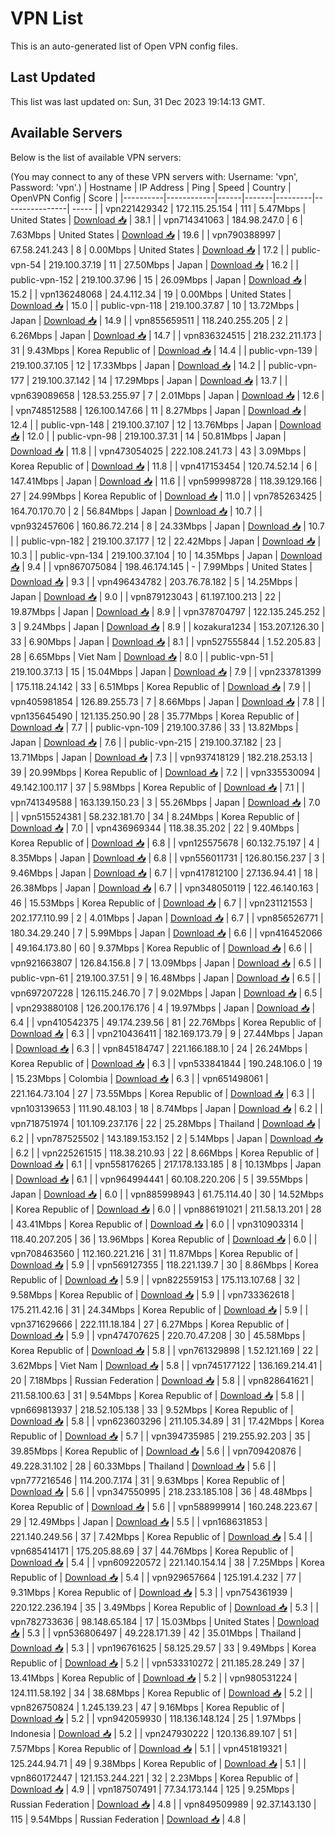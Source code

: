 # VPN List

This is an auto-generated list of Open VPN config files.

## Last Updated

This list was last updated on: Sun, 31 Dec 2023 19:14:13 GMT.

## Available Servers

Below is the list of available VPN servers:

(You may connect to any of these VPN servers with: Username: 'vpn', Password: 'vpn'.)
| Hostname | IP Address | Ping | Speed | Country | OpenVPN Config | Score |
|----------|------------|------|-------|---------|----------------| ----- |
| vpn221429342 | 172.115.25.154 | 111 | 5.47Mbps | United States | [Download 📥](./configs/server_0_US.ovpn) | 38.1 |
| vpn714341063 | 184.98.247.0 | 6 | 7.63Mbps | United States | [Download 📥](./configs/server_1_US.ovpn) | 19.6 |
| vpn790388997 | 67.58.241.243 | 8 | 0.00Mbps | United States | [Download 📥](./configs/server_2_US.ovpn) | 17.2 |
| public-vpn-54 | 219.100.37.19 | 11 | 27.50Mbps | Japan | [Download 📥](./configs/server_3_JP.ovpn) | 16.2 |
| public-vpn-152 | 219.100.37.96 | 15 | 26.09Mbps | Japan | [Download 📥](./configs/server_4_JP.ovpn) | 15.2 |
| vpn136248068 | 24.4.112.34 | 19 | 0.00Mbps | United States | [Download 📥](./configs/server_5_US.ovpn) | 15.0 |
| public-vpn-118 | 219.100.37.87 | 10 | 13.72Mbps | Japan | [Download 📥](./configs/server_6_JP.ovpn) | 14.9 |
| vpn855659511 | 118.240.255.205 | 2 | 6.26Mbps | Japan | [Download 📥](./configs/server_7_JP.ovpn) | 14.7 |
| vpn836324515 | 218.232.211.173 | 31 | 9.43Mbps | Korea Republic of | [Download 📥](./configs/server_8_KR.ovpn) | 14.4 |
| public-vpn-139 | 219.100.37.105 | 12 | 17.33Mbps | Japan | [Download 📥](./configs/server_9_JP.ovpn) | 14.2 |
| public-vpn-177 | 219.100.37.142 | 14 | 17.29Mbps | Japan | [Download 📥](./configs/server_10_JP.ovpn) | 13.7 |
| vpn639089658 | 128.53.255.97 | 7 | 2.01Mbps | Japan | [Download 📥](./configs/server_11_JP.ovpn) | 12.6 |
| vpn748512588 | 126.100.147.66 | 11 | 8.27Mbps | Japan | [Download 📥](./configs/server_12_JP.ovpn) | 12.4 |
| public-vpn-148 | 219.100.37.107 | 12 | 13.76Mbps | Japan | [Download 📥](./configs/server_13_JP.ovpn) | 12.0 |
| public-vpn-98 | 219.100.37.31 | 14 | 50.81Mbps | Japan | [Download 📥](./configs/server_14_JP.ovpn) | 11.8 |
| vpn473054025 | 222.108.241.73 | 43 | 3.09Mbps | Korea Republic of | [Download 📥](./configs/server_15_KR.ovpn) | 11.8 |
| vpn417153454 | 120.74.52.14 | 6 | 147.41Mbps | Japan | [Download 📥](./configs/server_16_JP.ovpn) | 11.6 |
| vpn599998728 | 118.39.129.166 | 27 | 24.99Mbps | Korea Republic of | [Download 📥](./configs/server_17_KR.ovpn) | 11.0 |
| vpn785263425 | 164.70.170.70 | 2 | 56.84Mbps | Japan | [Download 📥](./configs/server_18_JP.ovpn) | 10.7 |
| vpn932457606 | 160.86.72.214 | 8 | 24.33Mbps | Japan | [Download 📥](./configs/server_19_JP.ovpn) | 10.7 |
| public-vpn-182 | 219.100.37.177 | 12 | 22.42Mbps | Japan | [Download 📥](./configs/server_20_JP.ovpn) | 10.3 |
| public-vpn-134 | 219.100.37.104 | 10 | 14.35Mbps | Japan | [Download 📥](./configs/server_21_JP.ovpn) | 9.4 |
| vpn867075084 | 198.46.174.145 | - | 7.99Mbps | United States | [Download 📥](./configs/server_22_US.ovpn) | 9.3 |
| vpn496434782 | 203.76.78.182 | 5 | 14.25Mbps | Japan | [Download 📥](./configs/server_23_JP.ovpn) | 9.0 |
| vpn879123043 | 61.197.100.213 | 22 | 19.87Mbps | Japan | [Download 📥](./configs/server_24_JP.ovpn) | 8.9 |
| vpn378704797 | 122.135.245.252 | 3 | 9.24Mbps | Japan | [Download 📥](./configs/server_25_JP.ovpn) | 8.9 |
| kozakura1234 | 153.207.126.30 | 33 | 6.90Mbps | Japan | [Download 📥](./configs/server_26_JP.ovpn) | 8.1 |
| vpn527555844 | 1.52.205.83 | 28 | 6.65Mbps | Viet Nam | [Download 📥](./configs/server_27_VN.ovpn) | 8.0 |
| public-vpn-51 | 219.100.37.13 | 15 | 15.04Mbps | Japan | [Download 📥](./configs/server_28_JP.ovpn) | 7.9 |
| vpn233781399 | 175.118.24.142 | 33 | 6.51Mbps | Korea Republic of | [Download 📥](./configs/server_29_KR.ovpn) | 7.9 |
| vpn405981854 | 126.89.255.73 | 7 | 8.66Mbps | Japan | [Download 📥](./configs/server_30_JP.ovpn) | 7.8 |
| vpn135645490 | 121.135.250.90 | 28 | 35.77Mbps | Korea Republic of | [Download 📥](./configs/server_31_KR.ovpn) | 7.7 |
| public-vpn-109 | 219.100.37.86 | 33 | 13.82Mbps | Japan | [Download 📥](./configs/server_32_JP.ovpn) | 7.6 |
| public-vpn-215 | 219.100.37.182 | 23 | 13.71Mbps | Japan | [Download 📥](./configs/server_33_JP.ovpn) | 7.3 |
| vpn937418129 | 182.218.253.13 | 39 | 20.99Mbps | Korea Republic of | [Download 📥](./configs/server_34_KR.ovpn) | 7.2 |
| vpn335530094 | 49.142.100.117 | 37 | 5.98Mbps | Korea Republic of | [Download 📥](./configs/server_35_KR.ovpn) | 7.1 |
| vpn741349588 | 163.139.150.23 | 3 | 55.26Mbps | Japan | [Download 📥](./configs/server_36_JP.ovpn) | 7.0 |
| vpn515524381 | 58.232.181.70 | 34 | 8.24Mbps | Korea Republic of | [Download 📥](./configs/server_37_KR.ovpn) | 7.0 |
| vpn436969344 | 118.38.35.202 | 22 | 9.40Mbps | Korea Republic of | [Download 📥](./configs/server_38_KR.ovpn) | 6.8 |
| vpn125575678 | 60.132.75.197 | 4 | 8.35Mbps | Japan | [Download 📥](./configs/server_39_JP.ovpn) | 6.8 |
| vpn556011731 | 126.80.156.237 | 3 | 9.46Mbps | Japan | [Download 📥](./configs/server_40_JP.ovpn) | 6.7 |
| vpn417812100 | 27.136.94.41 | 18 | 26.38Mbps | Japan | [Download 📥](./configs/server_41_JP.ovpn) | 6.7 |
| vpn348050119 | 122.46.140.163 | 46 | 15.53Mbps | Korea Republic of | [Download 📥](./configs/server_42_KR.ovpn) | 6.7 |
| vpn231121553 | 202.177.110.99 | 2 | 4.01Mbps | Japan | [Download 📥](./configs/server_43_JP.ovpn) | 6.7 |
| vpn856526771 | 180.34.29.240 | 7 | 5.99Mbps | Japan | [Download 📥](./configs/server_44_JP.ovpn) | 6.6 |
| vpn416452066 | 49.164.173.80 | 60 | 9.37Mbps | Korea Republic of | [Download 📥](./configs/server_45_KR.ovpn) | 6.6 |
| vpn921663807 | 126.84.156.8 | 7 | 13.09Mbps | Japan | [Download 📥](./configs/server_46_JP.ovpn) | 6.5 |
| public-vpn-61 | 219.100.37.51 | 9 | 16.48Mbps | Japan | [Download 📥](./configs/server_47_JP.ovpn) | 6.5 |
| vpn697207228 | 126.115.246.70 | 7 | 9.02Mbps | Japan | [Download 📥](./configs/server_48_JP.ovpn) | 6.5 |
| vpn293880108 | 126.200.176.176 | 4 | 19.97Mbps | Japan | [Download 📥](./configs/server_49_JP.ovpn) | 6.4 |
| vpn410542375 | 49.174.239.56 | 81 | 22.76Mbps | Korea Republic of | [Download 📥](./configs/server_50_KR.ovpn) | 6.3 |
| vpn210436411 | 182.169.173.79 | 9 | 27.44Mbps | Japan | [Download 📥](./configs/server_51_JP.ovpn) | 6.3 |
| vpn845184747 | 221.166.188.10 | 24 | 26.24Mbps | Korea Republic of | [Download 📥](./configs/server_52_KR.ovpn) | 6.3 |
| vpn533841844 | 190.248.106.0 | 19 | 15.23Mbps | Colombia | [Download 📥](./configs/server_53_CO.ovpn) | 6.3 |
| vpn651498061 | 221.164.73.104 | 27 | 73.55Mbps | Korea Republic of | [Download 📥](./configs/server_54_KR.ovpn) | 6.3 |
| vpn103139653 | 111.90.48.103 | 18 | 8.74Mbps | Japan | [Download 📥](./configs/server_55_JP.ovpn) | 6.2 |
| vpn718751974 | 101.109.237.176 | 22 | 25.28Mbps | Thailand | [Download 📥](./configs/server_56_TH.ovpn) | 6.2 |
| vpn787525502 | 143.189.153.152 | 2 | 5.14Mbps | Japan | [Download 📥](./configs/server_57_JP.ovpn) | 6.2 |
| vpn225261515 | 118.38.210.93 | 22 | 8.66Mbps | Korea Republic of | [Download 📥](./configs/server_58_KR.ovpn) | 6.1 |
| vpn558176265 | 217.178.133.185 | 8 | 10.13Mbps | Japan | [Download 📥](./configs/server_59_JP.ovpn) | 6.1 |
| vpn964994441 | 60.108.220.206 | 5 | 39.55Mbps | Japan | [Download 📥](./configs/server_60_JP.ovpn) | 6.0 |
| vpn885998943 | 61.75.114.40 | 30 | 14.52Mbps | Korea Republic of | [Download 📥](./configs/server_61_KR.ovpn) | 6.0 |
| vpn886191021 | 211.58.13.201 | 28 | 43.41Mbps | Korea Republic of | [Download 📥](./configs/server_62_KR.ovpn) | 6.0 |
| vpn310903314 | 118.40.207.205 | 36 | 13.96Mbps | Korea Republic of | [Download 📥](./configs/server_63_KR.ovpn) | 6.0 |
| vpn708463560 | 112.160.221.216 | 31 | 11.87Mbps | Korea Republic of | [Download 📥](./configs/server_64_KR.ovpn) | 5.9 |
| vpn569127355 | 118.221.139.7 | 30 | 8.86Mbps | Korea Republic of | [Download 📥](./configs/server_65_KR.ovpn) | 5.9 |
| vpn822559153 | 175.113.107.68 | 32 | 9.58Mbps | Korea Republic of | [Download 📥](./configs/server_66_KR.ovpn) | 5.9 |
| vpn733362618 | 175.211.42.16 | 31 | 24.34Mbps | Korea Republic of | [Download 📥](./configs/server_67_KR.ovpn) | 5.9 |
| vpn371629666 | 222.111.18.184 | 27 | 6.27Mbps | Korea Republic of | [Download 📥](./configs/server_68_KR.ovpn) | 5.9 |
| vpn474707625 | 220.70.47.208 | 30 | 45.58Mbps | Korea Republic of | [Download 📥](./configs/server_69_KR.ovpn) | 5.8 |
| vpn761329898 | 1.52.121.169 | 22 | 3.62Mbps | Viet Nam | [Download 📥](./configs/server_70_VN.ovpn) | 5.8 |
| vpn745177122 | 136.169.214.41 | 20 | 7.18Mbps | Russian Federation | [Download 📥](./configs/server_71_RU.ovpn) | 5.8 |
| vpn828641621 | 211.58.100.63 | 31 | 9.54Mbps | Korea Republic of | [Download 📥](./configs/server_72_KR.ovpn) | 5.8 |
| vpn669813937 | 218.52.105.138 | 33 | 9.52Mbps | Korea Republic of | [Download 📥](./configs/server_73_KR.ovpn) | 5.8 |
| vpn623603296 | 211.105.34.89 | 31 | 17.42Mbps | Korea Republic of | [Download 📥](./configs/server_74_KR.ovpn) | 5.7 |
| vpn394735985 | 219.255.92.203 | 35 | 39.85Mbps | Korea Republic of | [Download 📥](./configs/server_75_KR.ovpn) | 5.6 |
| vpn709420876 | 49.228.31.102 | 28 | 60.33Mbps | Thailand | [Download 📥](./configs/server_76_TH.ovpn) | 5.6 |
| vpn777216546 | 114.200.7.174 | 31 | 9.63Mbps | Korea Republic of | [Download 📥](./configs/server_77_KR.ovpn) | 5.6 |
| vpn347550995 | 218.233.185.108 | 36 | 48.48Mbps | Korea Republic of | [Download 📥](./configs/server_78_KR.ovpn) | 5.6 |
| vpn588999914 | 160.248.223.67 | 29 | 12.49Mbps | Japan | [Download 📥](./configs/server_79_JP.ovpn) | 5.5 |
| vpn168631853 | 221.140.249.56 | 37 | 7.42Mbps | Korea Republic of | [Download 📥](./configs/server_80_KR.ovpn) | 5.4 |
| vpn685414171 | 175.205.88.69 | 37 | 44.76Mbps | Korea Republic of | [Download 📥](./configs/server_81_KR.ovpn) | 5.4 |
| vpn609220572 | 221.140.154.14 | 38 | 7.25Mbps | Korea Republic of | [Download 📥](./configs/server_82_KR.ovpn) | 5.4 |
| vpn929657664 | 125.191.4.232 | 77 | 9.31Mbps | Korea Republic of | [Download 📥](./configs/server_83_KR.ovpn) | 5.3 |
| vpn754361939 | 220.122.236.194 | 35 | 3.49Mbps | Korea Republic of | [Download 📥](./configs/server_84_KR.ovpn) | 5.3 |
| vpn782733636 | 98.148.65.184 | 17 | 15.03Mbps | United States | [Download 📥](./configs/server_85_US.ovpn) | 5.3 |
| vpn536806497 | 49.228.171.39 | 42 | 35.01Mbps | Thailand | [Download 📥](./configs/server_86_TH.ovpn) | 5.3 |
| vpn196761625 | 58.125.29.57 | 33 | 9.49Mbps | Korea Republic of | [Download 📥](./configs/server_87_KR.ovpn) | 5.2 |
| vpn533310272 | 211.185.28.249 | 37 | 13.41Mbps | Korea Republic of | [Download 📥](./configs/server_88_KR.ovpn) | 5.2 |
| vpn980531224 | 124.111.58.192 | 34 | 38.68Mbps | Korea Republic of | [Download 📥](./configs/server_89_KR.ovpn) | 5.2 |
| vpn826750824 | 1.245.139.23 | 47 | 9.16Mbps | Korea Republic of | [Download 📥](./configs/server_90_KR.ovpn) | 5.2 |
| vpn942059930 | 118.136.148.124 | 25 | 1.97Mbps | Indonesia | [Download 📥](./configs/server_91_ID.ovpn) | 5.2 |
| vpn247930222 | 120.136.89.107 | 51 | 7.57Mbps | Korea Republic of | [Download 📥](./configs/server_92_KR.ovpn) | 5.1 |
| vpn451819321 | 125.244.94.71 | 49 | 9.38Mbps | Korea Republic of | [Download 📥](./configs/server_93_KR.ovpn) | 5.1 |
| vpn860172447 | 121.153.244.221 | 32 | 2.23Mbps | Korea Republic of | [Download 📥](./configs/server_94_KR.ovpn) | 4.9 |
| vpn187507491 | 77.34.173.144 | 125 | 9.25Mbps | Russian Federation | [Download 📥](./configs/server_95_RU.ovpn) | 4.8 |
| vpn849509989 | 92.37.143.130 | 115 | 9.54Mbps | Russian Federation | [Download 📥](./configs/server_96_RU.ovpn) | 4.8 |
